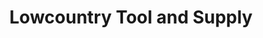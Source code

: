 ---
title: "Lowcountry Tool and Supply"
url: /ridgeland/lowcountry-tool-and-supply/
shop: Eisenwaren
---